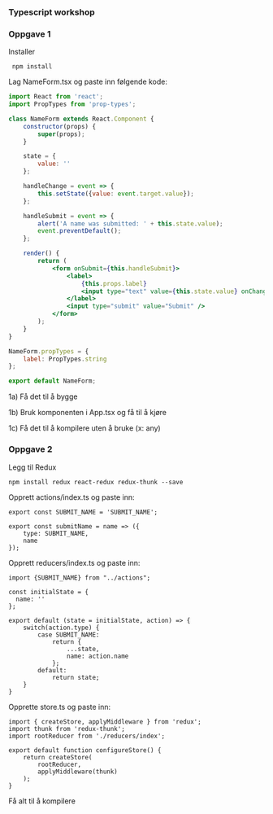 ### Typescript workshop

### Oppgave 1

Installer

```
 npm install
```


Lag NameForm.tsx og paste inn følgende kode:

```jsx harmony
import React from 'react';
import PropTypes from 'prop-types';

class NameForm extends React.Component {
    constructor(props) {
        super(props);
    }

    state = {
        value: ''
    };

    handleChange = event => {
        this.setState({value: event.target.value});
    };

    handleSubmit = event => {
        alert('A name was submitted: ' + this.state.value);
        event.preventDefault();
    };

    render() {
        return (
            <form onSubmit={this.handleSubmit}>
                <label>
                    {this.props.label}
                    <input type="text" value={this.state.value} onChange={this.handleChange} />
                </label>
                <input type="submit" value="Submit" />
            </form>
        );
    }
}

NameForm.propTypes = {
    label: PropTypes.string
};

export default NameForm;

```


1a) Få det til å bygge

1b) Bruk komponenten i App.tsx og få til å kjøre

1c) Få det til å kompilere uten å bruke (x: any)


### Oppgave 2

Legg til Redux

```
npm install redux react-redux redux-thunk --save
```

Opprett actions/index.ts og paste inn:

```
export const SUBMIT_NAME = 'SUBMIT_NAME';

export const submitName = name => ({
    type: SUBMIT_NAME,
    name
});
```

Opprett reducers/index.ts og paste inn:
 ```
 import {SUBMIT_NAME} from "../actions";
 
 const initialState = {
   name: ''
 };
 
 export default (state = initialState, action) => {
     switch(action.type) {
         case SUBMIT_NAME:
             return {
                 ...state,
                 name: action.name
             };
         default:
             return state;
     }
 }
 ```
 
Opprette store.ts og paste inn:

```
import { createStore, applyMiddleware } from 'redux';
import thunk from 'redux-thunk';
import rootReducer from './reducers/index';

export default function configureStore() {
    return createStore(
        rootReducer,
        applyMiddleware(thunk)
    );
}
``` 
Få alt til å kompilere 
